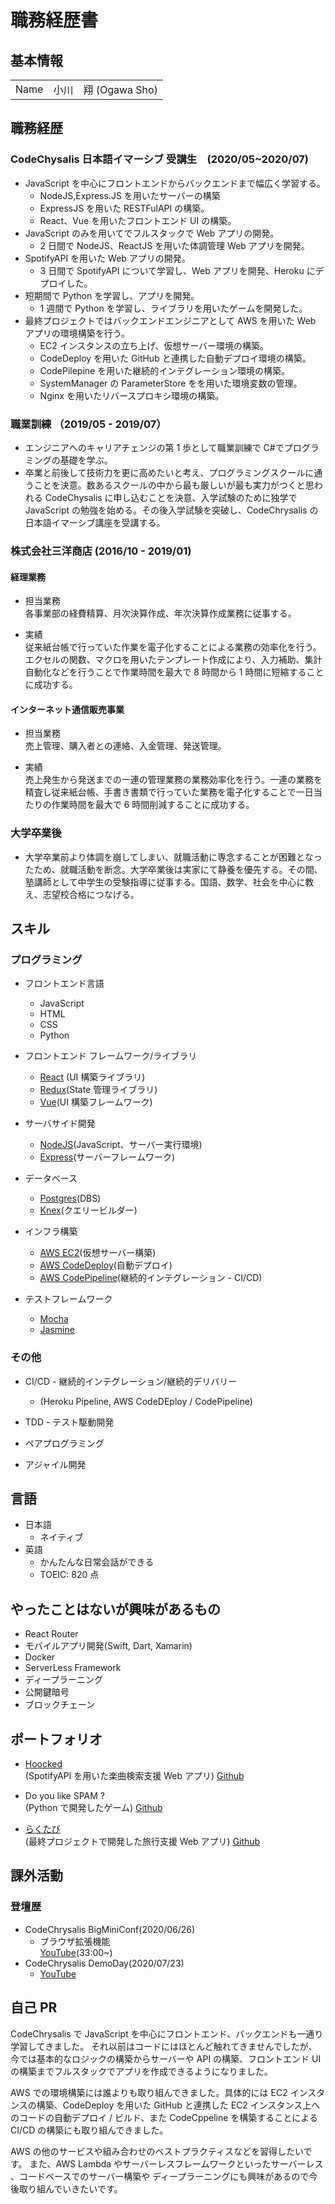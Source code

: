 # 職務経歴書

## 基本情報

|      |                      |
| ---- | -------------------- |
| Name | 小川　翔 (Ogawa Sho) |

## 職務経歴

### CodeChysalis 日本語イマーシブ 受講生　(2020/05~2020/07)

- JavaScript を中心にフロントエンドからバックエンドまで幅広く学習する。
  - NodeJS,Express.JS を用いたサーバーの構築
  - ExpressJS を用いた RESTFulAPI の構築。
  - React、Vue を用いたフロントエンド UI の構築。
- JavaScript のみを用いてでフルスタックで Web アプリの開発。
  - 2 日間で NodeJS、ReactJS を用いた体調管理 Web アプリを開発。
- SpotifyAPI を用いた Web アプリの開発。
  - 3 日間で SpotifyAPI について学習し、Web アプリを開発、Heroku にデプロイした。
- 短期間で Python を学習し、アプリを開発。
  - 1 週間で Python を学習し、ライブラリを用いたゲームを開発した。
- 最終プロジェクトではバックエンドエンジニアとして AWS を用いた Web アプリの環境構築を行う。
  - EC2 インスタンスの立ち上げ、仮想サーバー環境の構築。
  - CodeDeploy を用いた GitHub と連携した自動デプロイ環境の構築。
  - CodePilepine を用いた継続的インテグレーション環境の構築。
  - SystemManager の ParameterStore をを用いた環境変数の管理。
  - Nginx を用いたリバースプロキシ環境の構築。

### 職業訓練 （2019/05 - 2019/07）

- エンジニアへのキャリアチェンジの第 1 歩として職業訓練で C#でプログラミングの基礎を学ぶ。
- 卒業と前後して技術力を更に高めたいと考え、プログラミングスクールに通うことを決意。数あるスクールの中から最も厳しいが最も実力がつくと思われる CodeChysalis に申し込むことを決意、入学試験のために独学で JavaScript の勉強を始める。その後入学試験を突破し、CodeChrysalis の日本語イマーシブ講座を受講する。

### 株式会社三洋商店 (2016/10 - 2019/01)

#### 経理業務

- 担当業務<br>
  各事業部の経費精算、月次決算作成、年次決算作成業務に従事する。

- 実績<br>
  従来紙台帳で行っていた作業を電子化することによる業務の効率化を行う。エクセルの関数、マクロを用いたテンプレート作成により、入力補助、集計自動化などを行うことで作業時間を最大で 8 時間から 1 時間に短縮することに成功する。

#### インターネット通信販売事業

- 担当業務<br>
  売上管理、購入者との連絡、入金管理、発送管理。

- 実績 <br>
  売上発生から発送までの一連の管理業務の業務効率化を行う。一連の業務を精査し従来紙台帳、手書き書類で行っていた業務を電子化することで一日当たりの作業時間を最大で 6 時間削減することに成功する。

### 大学卒業後

- 大学卒業前より体調を崩してしまい、就職活動に専念することが困難となったため、就職活動を断念。大学卒業後は実家にて静養を優先する。その間、塾講師として中学生の受験指導に従事する。国語、数学、社会を中心に教え、志望校合格につなげる。

## スキル

### プログラミング

- フロントエンド言語

  - JavaScript
  - HTML
  - CSS
  - Python

- フロントエンド フレームワーク/ライブラリ

  - [React](https://ja.reactjs.org/) (UI 構築ライブラリ)
  - [Redux](https://redux.js.org/)(State 管理ライブラリ)
  - [Vue](https://jp.vuejs.org/index.html)(UI 構築フレームワーク)

- サーバサイド開発

  - [NodeJS](https://nodejs.org/ja/)(JavaScript、サーバー実行環境)
  - [Express](https://expressjs.com)(サーバーフレームワーク)

- データベース

  - [Postgres](https://www.postgresql.org/)(DBS)
  - [Knex](http://knexjs.org/)(クエリービルダー)

- インフラ構築

  - [AWS EC2](https://aws.amazon.com/jp/ec2/)(仮想サーバー構築)
  - [AWS CodeDeploy](https://aws.amazon.com/jp/codedeploy/)(自動デプロイ)
  - [AWS CodePipeline](https://aws.amazon.com/jp/ecodepypeline/)(継続的インテグレーション - CI/CD)

- テストフレームワーク
  - [Mocha](https://mochajs.org/)
  - [Jasmine](https://jasmine.github.io/)

### その他

- CI/CD - 継続的インテグレーション/継続的デリバリー

  - (Heroku Pipeline, AWS CodeDEploy / CodePipeline)

- TDD - テスト駆動開発
- ペアプログラミング
- アジャイル開発

## 言語

- 日本語
  - ネイティブ
- 英語
  - かんたんな日常会話ができる
  - TOEIC: 820 点

## やったことはないが興味があるもの

- React Router
- モバイルアプリ開発(Swift, Dart, Xamarin)
- Docker
- ServerLess Framework
- ディープラーニング
- 公開鍵暗号
- ブロックチェーン

## ポートフォリオ

- [Hoocked](https://spotify-project-beta.herokuapp.com/)</br>
  (SpotifyAPI を用いた楽曲検索支援 Web アプリ)
  [Github](https://github.com/ccj1-spotify-project/spotify-project)

- Do you like SPAM ?<br>
  (Python で開発したゲーム)
  [Github](https://github.com/linus-sh/spam-game)

- [らくたび](http://ccj1-rakutabi.cc) <br>
  (最終プロジェクトで開発した旅行支援 Web アプリ)
  [Github](https://github.com/ccj1-senior-project/ccj1-senior-project)

## 課外活動

### 登壇歴

- CodeChrysalis BigMiniConf(2020/06/26)
  - ブラウザ拡張機能<br>
    [YouTube](https://www.youtube.com/watch?v=fhKgdzXkQeM)(33:00~)
- CodeChrysalis DemoDay(2020/07/23)
  - [YouTube]()

## 自己 PR

<!-- 今まで -->

CodeChrysalis で JavaScript を中心にフロントエンド、バックエンドも一通り学習してきました。
それ以前はコードにはほとんど触れてきませんでしたが、今では基本的なロジックの構築からサーバーや API の構築、フロントエンド UI の構築までフルスタックでアプリを作成できるようになりました。

<!-- 自身があること -->

AWS での環境構築には誰よりも取り組んできました。具体的には EC2 インスタンスの構築、CodeDeploy を用いた GitHub と連携した EC2 インスタンス上へのコードの自動デプロイ / ビルド、また CodeCppeline を構築することによる CI/CD の構築にも取り組んできました。

<!-- これからやりたいこと -->

AWS の他のサービスや組み合わせのベストプラクティスなどを習得したいです。
また、AWS Lambda やサーバーレスフレームワークといったサーバーレス 、コードベースでのサーバー構築や ディープラーニングにも興味があるので今後取り組んでいきたいです。
